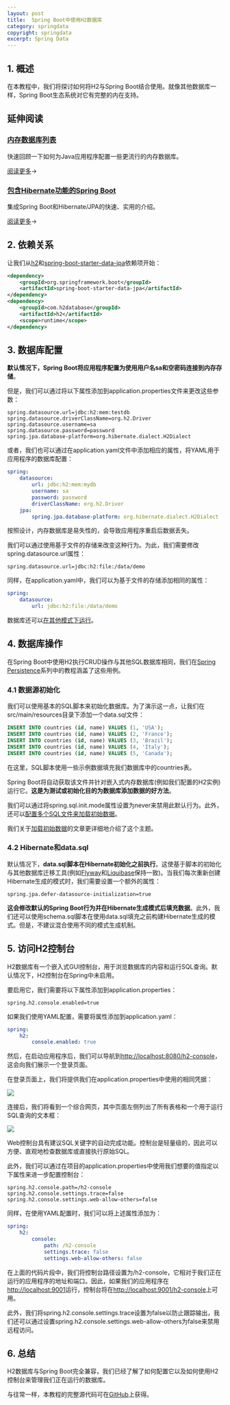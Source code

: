 ```yaml
---
layout: post
title:  Spring Boot中使用H2数据库
category: springdata
copyright: springdata
excerpt: Spring Data
---
```


## 1. 概述

在本教程中，我们将探讨如何将H2与Spring Boot结合使用。就像其他数据库一样，Spring Boot生态系统对它有完整的内在支持。

## 延伸阅读

### [内存数据库列表](https://www.baeldung.com/java-in-memory-databases)

快速回顾一下如何为Java应用程序配置一些更流行的内存数据库。

[阅读更多](https://www.baeldung.com/java-in-memory-databases)→

### [包含Hibernate功能的Spring Boot](https://www.baeldung.com/spring-boot-hibernate)

集成Spring Boot和Hibernate/JPA的快速、实用的介绍。

[阅读更多](https://www.baeldung.com/spring-boot-hibernate)→

## 2. 依赖关系

让我们从[h2](https://central.sonatype.com/artifact/com.h2database/h2/2.1.212)和[spring-boot-starter-data-jpa](https://central.sonatype.com/artifact/org.springframework.boot/spring-boot-starter-data-jpa/3.0.3)依赖项开始：

```xml
<dependency>
    <groupId>org.springframework.boot</groupId>
    <artifactId>spring-boot-starter-data-jpa</artifactId>
</dependency>
<dependency>
    <groupId>com.h2database</groupId>
    <artifactId>h2</artifactId>
    <scope>runtime</scope>
</dependency>
```

## 3. 数据库配置

**默认情况下，Spring Boot将应用程序配置为使用用户名sa和空密码连接到内存存储**。

但是，我们可以通过将以下属性添加到application.properties文件来更改这些参数：

```properties
spring.datasource.url=jdbc:h2:mem:testdb
spring.datasource.driverClassName=org.h2.Driver
spring.datasource.username=sa
spring.datasource.password=password
spring.jpa.database-platform=org.hibernate.dialect.H2Dialect
```

或者，我们也可以通过在application.yaml文件中添加相应的属性，将YAML用于应用程序的数据库配置：

```yaml
spring:
    datasource:
        url: jdbc:h2:mem:mydb
        username: sa
        password: password
        driverClassName: org.h2.Driver
    jpa:
        spring.jpa.database-platform: org.hibernate.dialect.H2Dialect
```

按照设计，内存数据库是易失性的，会导致应用程序重启后数据丢失。

我们可以通过使用基于文件的存储来改变这种行为。为此，我们需要修改spring.datasource.url属性：

```properties
spring.datasource.url=jdbc:h2:file:/data/demo
```

同样，在application.yaml中，我们可以为基于文件的存储添加相同的属性：

```yaml
spring:
    datasource:
        url: jdbc:h2:file:/data/demo
```

数据库还可以[在其他模式下运行](http://www.h2database.com/html/features.html#connection_modes)。

## 4. 数据库操作

在Spring Boot中使用H2执行CRUD操作与其他SQL数据库相同，我们在[Spring Persistence](https://www.baeldung.com/persistence-with-spring-series)系列中的教程涵盖了这些用例。

### 4.1 数据源初始化

我们可以使用基本的SQL脚本来初始化数据库。为了演示这一点，让我们在src/main/resources目录下添加一个data.sql文件：

```sql
INSERT INTO countries (id, name) VALUES (1, 'USA');
INSERT INTO countries (id, name) VALUES (2, 'France');
INSERT INTO countries (id, name) VALUES (3, 'Brazil');
INSERT INTO countries (id, name) VALUES (4, 'Italy');
INSERT INTO countries (id, name) VALUES (5, 'Canada');
```

在这里，SQL脚本使用一些示例数据填充我们数据库中的countries表。

Spring Boot将自动获取该文件并针对嵌入式内存数据库(例如我们配置的H2实例)运行它。**这是为测试或初始化目的为数据库添加数据的好方法**。

我们可以通过将spring.sql.init.mode属性设置为never来禁用此默认行为。此外，还可以[配置多个SQL文件来加载初始数据](https://www.baeldung.com/spring-boot-sql-import-files#spring-jdbc-support)。

我们关于[加载初始数据](https://www.baeldung.com/spring-boot-data-sql-and-schema-sql)的文章更详细地介绍了这个主题。

### 4.2 Hibernate和data.sql

默认情况下，**data.sql脚本在Hibernate初始化之前执行**。这使基于脚本的初始化与其他数据库迁移工具(例如[Flyway](https://www.baeldung.com/database-migrations-with-flyway)和[Liquibase](https://www.baeldung.com/liquibase-refactor-schema-of-java-app)保持一致)。当我们每次重新创建Hibernate生成的模式时，我们需要设置一个额外的属性：

```properties
spring.jpa.defer-datasource-initialization=true
```

**这会修改默认的Spring Boot行为并在Hibernate生成模式后填充数据**。此外，我们还可以使用schema.sql脚本在使用data.sql填充之前构建Hibernate生成的模式。但是，不建议混合使用不同的模式生成机制。

## 5. 访问H2控制台

H2数据库有一个嵌入式GUI控制台，用于浏览数据库的内容和运行SQL查询。默认情况下，H2控制台在Spring中未启用。

要启用它，我们需要将以下属性添加到application.properties：

```properties
spring.h2.console.enabled=true
```

如果我们使用YAML配置，需要将属性添加到application.yaml：

```yaml
spring:
    h2:
        console.enabled: true
```

然后，在启动应用程序后，我们可以导航到[http://localhost:8080/h2-console](http://localhost:8080/h2-console)，这会向我们展示一个登录页面。

在登录页面上，我们将提供我们在application.properties中使用的相同凭据：

<img src="../assets/img.png">

连接后，我们将看到一个综合网页，其中页面左侧列出了所有表格和一个用于运行SQL查询的文本框：

<img src="../assets/img_1.png">

Web控制台具有建议SQL关键字的自动完成功能。控制台是轻量级的，因此可以方便、直观地检查数据库或直接执行原始SQL。

此外，我们可以通过在项目的application.properties中使用我们想要的值指定以下属性来进一步配置控制台：

```properties
spring.h2.console.path=/h2-console
spring.h2.console.settings.trace=false
spring.h2.console.settings.web-allow-others=false
```

同样，在使用YAML配置时，我们可以将上述属性添加为：

```yaml
spring:
    h2:
        console:
            path: /h2-console
            settings.trace: false
            settings.web-allow-others: false
```

在上面的代码片段中，我们将控制台路径设置为/h2-console，它相对于我们正在运行的应用程序的地址和端口。因此，如果我们的应用程序在[http://localhost:9001](http://localhost:9001)运行，控制台将在[http://localhost:9001/h2-console](http://localhost:9001/h2-console)上可用。

此外，我们将spring.h2.console.settings.trace设置为false以防止跟踪输出，我们还可以通过设置spring.h2.console.settings.web-allow-others为false来禁用远程访问。

## 6. 总结

H2数据库与Spring Boot完全兼容，我们已经了解了如何配置它以及如何使用H2控制台来管理我们正在运行的数据库。

与往常一样，本教程的完整源代码可在[GitHub](https://github.com/tuyucheng7/taketoday-tutorial4j/tree/master/spring-data-modules)上获得。